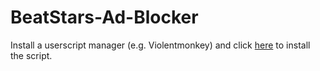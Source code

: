 # BeatStars-Ad-Blocker

Install a userscript manager (e.g. Violentmonkey) and click [here](https://raw.githubusercontent.com/danthekidd/BeatStars-Ad-Blocker/refs/heads/main/BeatStars%20Ad%20Blocker.user.js) to install the script.
